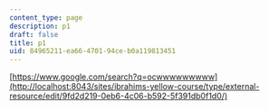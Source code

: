 ```yaml
---
content_type: page
description: p1
draft: false
title: p1
uid: 84965211-ea66-4701-94ce-b0a119813451
---
```

[https://www.google.com/search?q=ocwwwwwwwww](http://localhost:8043/sites/ibrahims-yellow-course/type/external-resource/edit/9fd2d219-0eb6-4c06-b592-5f391db0f1d0/)